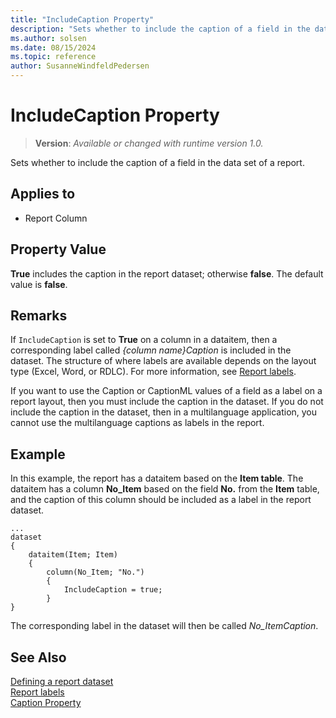 ```yaml
---
title: "IncludeCaption Property"
description: "Sets whether to include the caption of a field in the data set of a report."
ms.author: solsen
ms.date: 08/15/2024
ms.topic: reference
author: SusanneWindfeldPedersen
---
```

[//]: # (START>DO_NOT_EDIT)
[//]: # (IMPORTANT:Do not edit any of the content between here and the END>DO_NOT_EDIT.)
[//]: # (Any modifications should be made in the .xml files in the ModernDev repo.)
# IncludeCaption Property
> **Version**: _Available or changed with runtime version 1.0._

Sets whether to include the caption of a field in the data set of a report.

## Applies to
-   Report Column

[//]: # (IMPORTANT: END>DO_NOT_EDIT)


## Property Value  

**True** includes the caption in the report dataset; otherwise **false**. The default value is **false**.  

## Remarks  

If `IncludeCaption` is set to **True** on a column in a dataitem, then a corresponding label called 
*{column name}Caption* is included in the dataset. The structure of where labels are available depends on the layout type (Excel, Word, or RDLC). For more information, see [Report labels](../devenv-report-object.md#report-labels).

If you want to use the Caption or CaptionML values of a field as a label on a report layout, then you must include the caption in the dataset. If you do not include the caption in the dataset, then in a multilanguage application, you cannot use the multilanguage captions as labels in the report.  

## Example

In this example, the report has a dataitem based on the **Item table**. The dataitem has a column **No_Item** based on the field **No.** from the **Item** table, and the caption of this column should be included as a label in the report dataset.

```AL
...
dataset
{
    dataitem(Item; Item)
    {
        column(No_Item; "No.")
        {
            IncludeCaption = true;
        }
}
```

The corresponding label in the dataset will then be called *No_ItemCaption*.

## See Also  

[Defining a report dataset](../devenv-report-dataset.md)   
[Report labels](../devenv-report-object.md#report-labels)  
[Caption Property](devenv-caption-property.md)  
